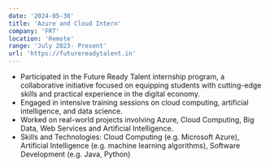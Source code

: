 ```yaml
---
date: '2024-05-30'
title: 'Azure and Cloud Intern'
company: 'FRT'
location: 'Remote'
range: 'July 2023- Present'
url: 'https://futurereadytalent.in'
---
```


- Participated in the Future Ready Talent internship program, a collaborative initiative focused on equipping students with cutting-edge skills and practical experience in the digital economy.
- Engaged in intensive training sessions on cloud computing, artificial intelligence, and data science.
- Worked on real-world projects involving Azure, Cloud Computing, Big Data, Web Services and Artificial Intelligence.
- Skills and Technologies: Cloud Computing (e.g. Microsoft Azure), Artificial Intelligence (e.g. machine learning algorithms), Software Development (e.g. Java, Python)
